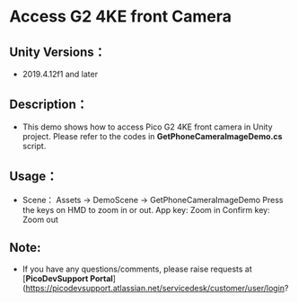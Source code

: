 # Access G2 4KE front Camera

## Unity Versions：
- 2019.4.12f1 and later

## Description：

- This demo shows how to access Pico G2 4KE front camera in Unity project. Please refer to the codes in **GetPhoneCameraImageDemo.cs** script.

## Usage：
- Scene： Assets -> DemoScene -> GetPhoneCameraImageDemo
Press the keys on HMD to zoom in or out.
App key: Zoom in
Confirm key: Zoom out

## Note:
- If you have any questions/comments, please raise requests at [**PicoDevSupport Portal**](https://picodevsupport.atlassian.net/servicedesk/customer/user/login?
